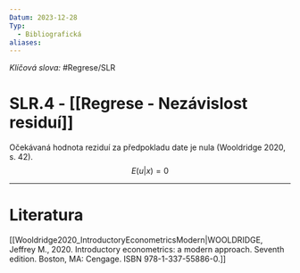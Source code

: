 ```yaml
---
Datum: 2023-12-28
Typ:
  - Bibliografická
aliases:
---
```

*Klíčová slova:* #Regrese/SLR 
# SLR.4 - [[Regrese - Nezávislost residuí]]
Očekávaná hodnota reziduí za předpokladu date je nula (Wooldridge 2020, s. 42).
$$
E(u|x) = 0
$$
- - -
# Literatura
[[Wooldridge2020_IntroductoryEconometricsModern|WOOLDRIDGE, Jeffrey M., 2020. Introductory econometrics: a modern approach. Seventh edition. Boston, MA: Cengage. ISBN 978-1-337-55886-0.]]